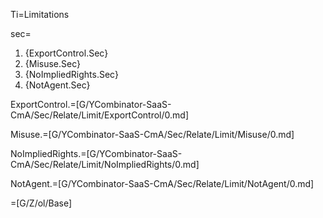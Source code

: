 Ti=Limitations

sec=<ol class="secs-and"><li>{ExportControl.Sec}<li>{Misuse.Sec}<li>{NoImpliedRights.Sec}<li>{NotAgent.Sec}</ol>

ExportControl.=[G/YCombinator-SaaS-CmA/Sec/Relate/Limit/ExportControl/0.md]

Misuse.=[G/YCombinator-SaaS-CmA/Sec/Relate/Limit/Misuse/0.md]

NoImpliedRights.=[G/YCombinator-SaaS-CmA/Sec/Relate/Limit/NoImpliedRights/0.md]

NotAgent.=[G/YCombinator-SaaS-CmA/Sec/Relate/Limit/NotAgent/0.md]

=[G/Z/ol/Base]
